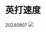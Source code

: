 # 英打速度

20240907
![](https://s3-ap-northeast-1.amazonaws.com/g0v-hackmd-images/uploads/upload_22fe96eff43b36e42dd6d0268a015e65.png)
